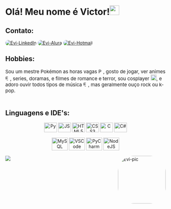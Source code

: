 <boby>
<h1>Olá! Meu nome é Victor!<img height="30" width="30" src="https://cdn-icons-png.flaticon.com/512/1752/1752681.png"></h1>

<!--Contato-->

<h2>Contato:</h2>
<a href="https://www.linkedin.com/in/victor-gonçalves-barbosa/)"><img alt="Evi-LinkedIn" src="https://img.shields.io/badge/linkedin-%230077B5.svg?style=for-the-badge&logo=linkedin&logoColor=white" style="border-radius:50px"></a>
<a href="https://cursos.alura.com.br/user/victorevi)"><img alt="Evi-Alura" src="https://i.postimg.cc/L5mh4rgV/Alura-badge1-0.png" style="border-radius:50px"></a>
<a href="mailto:victor_eco@hotmail.com"><img alt="Evi-Hotmail" src="https://img.shields.io/badge/Microsoft%20Outlook-0078D4.svg?style=for-the-badge&logo=Microsoft-Outlook&logoColor=white" style="border-radius:50px"></a>

<!--Hobbies-->

<h2>Hobbies:</h2>
<p style="font-size: 15px;">Sou um mestre Pokémon as horas vagas <img alt="Pokeball" height="15" width="15" src="https://img.icons8.com/fluency/256/pokeball.png">, gosto de jogar, ver animes <a href="https://myanimelist.net/profile/Evi-kun)"><img alt="Evi-MAL" height="15" width="15" src="https://app-cdn.acelitchi.com/prod/app/1/19/6036420098373533754.webp" style="border-radius:50px"></a>, series, doramas, e filmes de romance e terror, sou cosplayer <a href="https://www.instagram.com/evi.cos_/"><img alt="Evi-Instagram" height="18" width="18" src="https://cdn-icons-png.flaticon.com/512/174/174855.png"></a>, e adoro ouvir todos tipos de música <a href="https://open.spotify.com/user/evi_eu"><img alt="Evi-Spotify" height="15" src="https://img.shields.io/badge/Spotify-1ED760?style=for-the-badge&logo=spotify&logoColor=white" style="border-radius:50px"></a>, mas geralmente ouço rock ou k-pop.
</br></br>

<!--Linguagens e IDE's-->

<h2 style="text-align: left">Linguagens e IDE's:</h2>
    <div style="text-align: center">
        <img align="center" alt="Py" height="30" width="40" src="https://cdn.jsdelivr.net/gh/devicons/devicon/icons/python/python-original.svg" style="text-align: center" />
        <img align="center" alt="JS" height="30" width="40" src="https://cdn.jsdelivr.net/gh/devicons/devicon/icons/javascript/javascript-original.svg" />
        <img align="center" alt="HTML5" height="30" width="40" src="https://cdn.jsdelivr.net/gh/devicons/devicon/icons/html5/html5-original.svg" />
        <img align="center" alt="CSS3" height="30" width="40" src="https://cdn.jsdelivr.net/gh/devicons/devicon/icons/css3/css3-original.svg" />
        <img align="center" alt="C" height="30" width="40" src="https://cdn.jsdelivr.net/gh/devicons/devicon/icons/c/c-original.svg" />
        <img align="center" alt="C#" height="30" width="40" src="https://cdn.jsdelivr.net/gh/devicons/devicon/icons/csharp/csharp-original.svg" /></br></br>
        <img align="center" alt="MySQL" height="40" width="50" src="https://cdn.jsdelivr.net/gh/devicons/devicon/icons/mysql/mysql-original-wordmark.svg" />
        <img align="center" alt="VSCode" height="40" width="50" src="https://cdn.jsdelivr.net/gh/devicons/devicon/icons/vscode/vscode-original-wordmark.svg" />
        <img align="center" alt="PyCharm" height="40" width="50" src="https://cdn.jsdelivr.net/gh/devicons/devicon/icons/pycharm/pycharm-original-wordmark.svg" />
        <img align="center" alt="NodeJS" height="40" width="50" src="https://cdn.jsdelivr.net/gh/devicons/devicon/icons/nodejs/nodejs-original-wordmark.svg" /></br></br>
    </div>
<a href="https://github.com/anuraghazra/github-readme-stats"><img src="https://github-readme-stats.vercel.app/api/top-langs/?username=victorevi&layout=compact&theme=synthwave"></a>
<img align="right" alt="Evi-pic" height="150" style="border-radius:50px;" src="https://cdn.discordapp.com/attachments/701172883518390302/1070767933200007188/baixados.jpg">
</boby>
